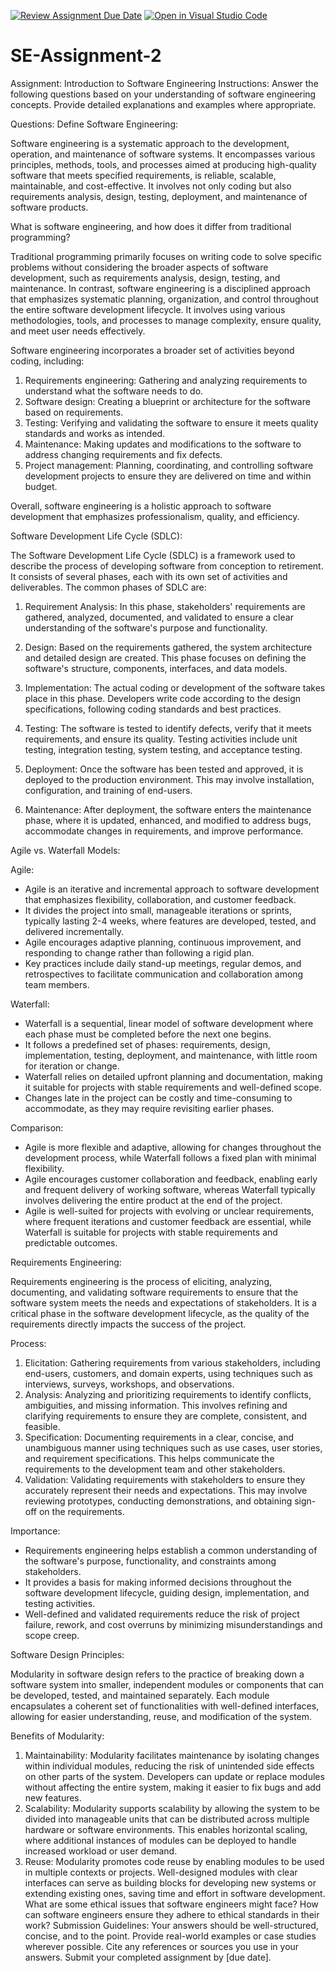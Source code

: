 [![Review Assignment Due Date](https://classroom.github.com/assets/deadline-readme-button-24ddc0f5d75046c5622901739e7c5dd533143b0c8e959d652212380cedb1ea36.svg)](https://classroom.github.com/a/-ucQIGTc)
[![Open in Visual Studio Code](https://classroom.github.com/assets/open-in-vscode-718a45dd9cf7e7f842a935f5ebbe5719a5e09af4491e668f4dbf3b35d5cca122.svg)](https://classroom.github.com/online_ide?assignment_repo_id=15247409&assignment_repo_type=AssignmentRepo)
# SE-Assignment-2
Assignment: Introduction to Software Engineering
Instructions:
Answer the following questions based on your understanding of software engineering concepts. Provide detailed explanations and examples where appropriate.

Questions:
Define Software Engineering:

Software engineering is a systematic approach to the development, operation, and maintenance of software systems. It encompasses various principles, methods, tools, and processes aimed at producing high-quality software that meets specified requirements, is reliable, scalable, maintainable, and cost-effective. It involves not only coding but also requirements analysis, design, testing, deployment, and maintenance of software products.

What is software engineering, and how does it differ from traditional programming?

Traditional programming primarily focuses on writing code to solve specific problems without considering the broader aspects of software development, such as requirements analysis, design, testing, and maintenance. In contrast, software engineering is a disciplined approach that emphasizes systematic planning, organization, and control throughout the entire software development lifecycle. It involves using various methodologies, tools, and processes to manage complexity, ensure quality, and meet user needs effectively.

Software engineering incorporates a broader set of activities beyond coding, including:

1. Requirements engineering: Gathering and analyzing requirements to understand what the software needs to do.
2. Software design: Creating a blueprint or architecture for the software based on requirements.
3. Testing: Verifying and validating the software to ensure it meets quality standards and works as intended.
4. Maintenance: Making updates and modifications to the software to address changing requirements and fix defects.
5. Project management: Planning, coordinating, and controlling software development projects to ensure they are delivered on time and within budget.

Overall, software engineering is a holistic approach to software development that emphasizes professionalism, quality, and efficiency.

Software Development Life Cycle (SDLC):

The Software Development Life Cycle (SDLC) is a framework used to describe the process of developing software from conception to retirement. It consists of several phases, each with its own set of activities and deliverables. The common phases of SDLC are:

1. Requirement Analysis: In this phase, stakeholders' requirements are gathered, analyzed, documented, and validated to ensure a clear understanding of the software's purpose and functionality.

2. Design: Based on the requirements gathered, the system architecture and detailed design are created. This phase focuses on defining the software's structure, components, interfaces, and data models.

3. Implementation: The actual coding or development of the software takes place in this phase. Developers write code according to the design specifications, following coding standards and best practices.

4. Testing: The software is tested to identify defects, verify that it meets requirements, and ensure its quality. Testing activities include unit testing, integration testing, system testing, and acceptance testing.

5. Deployment: Once the software has been tested and approved, it is deployed to the production environment. This may involve installation, configuration, and training of end-users.

6. Maintenance: After deployment, the software enters the maintenance phase, where it is updated, enhanced, and modified to address bugs, accommodate changes in requirements, and improve performance.

Agile vs. Waterfall Models:

Agile:
- Agile is an iterative and incremental approach to software development that emphasizes flexibility, collaboration, and customer feedback.
- It divides the project into small, manageable iterations or sprints, typically lasting 2-4 weeks, where features are developed, tested, and delivered incrementally.
- Agile encourages adaptive planning, continuous improvement, and responding to change rather than following a rigid plan.
- Key practices include daily stand-up meetings, regular demos, and retrospectives to facilitate communication and collaboration among team members.

Waterfall:
- Waterfall is a sequential, linear model of software development where each phase must be completed before the next one begins.
- It follows a predefined set of phases: requirements, design, implementation, testing, deployment, and maintenance, with little room for iteration or change.
- Waterfall relies on detailed upfront planning and documentation, making it suitable for projects with stable requirements and well-defined scope.
- Changes late in the project can be costly and time-consuming to accommodate, as they may require revisiting earlier phases.

Comparison:
- Agile is more flexible and adaptive, allowing for changes throughout the development process, while Waterfall follows a fixed plan with minimal flexibility.
- Agile encourages customer collaboration and feedback, enabling early and frequent delivery of working software, whereas Waterfall typically involves delivering the entire product at the end of the project.
- Agile is well-suited for projects with evolving or unclear requirements, where frequent iterations and customer feedback are essential, while Waterfall is suitable for projects with stable requirements and predictable outcomes.

Requirements Engineering:

Requirements engineering is the process of eliciting, analyzing, documenting, and validating software requirements to ensure that the software system meets the needs and expectations of stakeholders. It is a critical phase in the software development lifecycle, as the quality of the requirements directly impacts the success of the project.

Process:
1. Elicitation: Gathering requirements from various stakeholders, including end-users, customers, and domain experts, using techniques such as interviews, surveys, workshops, and observations.
2. Analysis: Analyzing and prioritizing requirements to identify conflicts, ambiguities, and missing information. This involves refining and clarifying requirements to ensure they are complete, consistent, and feasible.
3. Specification: Documenting requirements in a clear, concise, and unambiguous manner using techniques such as use cases, user stories, and requirement specifications. This helps communicate the requirements to the development team and other stakeholders.
4. Validation: Validating requirements with stakeholders to ensure they accurately represent their needs and expectations. This may involve reviewing prototypes, conducting demonstrations, and obtaining sign-off on the requirements.

Importance:
- Requirements engineering helps establish a common understanding of the software's purpose, functionality, and constraints among stakeholders.
- It provides a basis for making informed decisions throughout the software development lifecycle, guiding design, implementation, and testing activities.
- Well-defined and validated requirements reduce the risk of project failure, rework, and cost overruns by minimizing misunderstandings and scope creep.

Software Design Principles:

Modularity in software design refers to the practice of breaking down a software system into smaller, independent modules or components that can be developed, tested, and maintained separately. Each module encapsulates a coherent set of functionalities with well-defined interfaces, allowing for easier understanding, reuse, and modification of the system.

Benefits of Modularity:
1. Maintainability: Modularity facilitates maintenance by isolating changes within individual modules, reducing the risk of unintended side effects on other parts of the system. Developers can update or replace modules without affecting the entire system, making it easier to fix bugs and add new features.
2. Scalability: Modularity supports scalability by allowing the system to be divided into manageable units that can be distributed across multiple hardware or software environments. This enables horizontal scaling, where additional instances of modules can be deployed to handle increased workload or user demand.
3. Reuse: Modularity promotes code reuse by enabling modules to be used in multiple contexts or projects. Well-designed modules with clear interfaces can serve as building blocks for developing new systems or extending existing ones, saving time and effort in software development.
What are some ethical issues that software engineers might face? How can software engineers ensure they adhere to ethical standards in their work?
Submission Guidelines:
Your answers should be well-structured, concise, and to the point.
Provide real-world examples or case studies wherever possible.
Cite any references or sources you use in your answers.
Submit your completed assignment by [due date].
